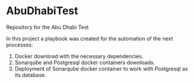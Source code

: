 # AbuDhabiTest
Repository for the Abu Dhabi Test 

In this project a playbook was created for the automation of the next processes: 

1. Docker download with the necessary dependencies.
2. Sonarqube and Postgresql docker containers downloads. 
3. Deployment of Sonarqube docker container to work with Postgresql as its database. 


